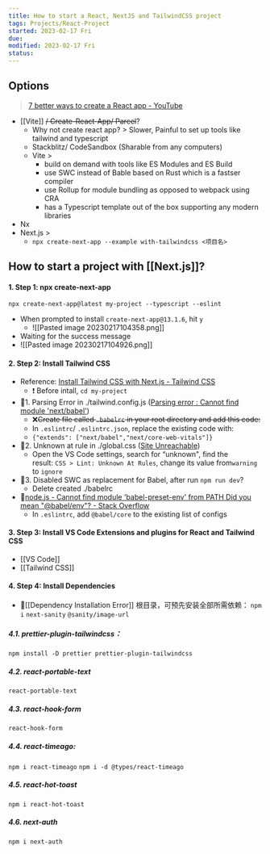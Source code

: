 ```yaml
---
title: How to start a React, NextJS and TailwindCSS project
tags: Projects/React-Project   
started: 2023-02-17 Fri
due: 
modified: 2023-02-17 Fri
status: 
---
```


## Options
>[7 better ways to create a React app - YouTube](https://www.youtube.com/watch?v=2OTq15A5s0Y)
- [[Vite]] ~~/ Create-React-App/ Parcel~~?
	- Why not create react app? > Slower, Painful to set up tools like tailwind and typescript
	- Stackblitz/ CodeSandbox (Sharable from any computers)
	- Vite > 
		- build on demand with tools like ES Modules and ES Build
		- use SWC instead of Bable based on Rust which is a fastser compiler
		- use Rollup for module bundling as opposed to webpack using CRA
		- has a Typescript template out of the box supporting any modern libraries
- Nx
- Next.js >
	- `npx create-next-app --example with-tailwindcss <项目名>`

## How to start a project with [[Next.js]]?
#### 1. Step 1: npx create-next-app
`npx create-next-app@latest my-project --typescript --eslint`
- When prompted to install `create-next-app@13.1.6`, hit `y`
	- ![[Pasted image 20230217104358.png]]
- Waiting for the success message
- ![[Pasted image 20230217104926.png]]
#### 2. Step 2: Install Tailwind CSS
- Reference: [Install Tailwind CSS with Next.js - Tailwind CSS](https://tailwindcss.com/docs/guides/nextjs)
	- ❗ Before intall, `cd my-project`
- 🐛1. Parsing Error in ./tailwind.config.js ([Parsing error : Cannot find module 'next/babel'](https://stackoverflow.com/questions/68163385/parsing-error-cannot-find-module-next-babel))
	- ❌~~Create file called `.babelrc` in your root directory and add this code:~~
	- In `.eslintrc`/ `.eslintrc.json`, replace the existing code with:
	- ```{"extends": ["next/babel","next/core-web-vitals"]}```
- 🐛2. Unknown at rule in ./global.css ([Site Unreachable](https://flaviocopes.com/fix-unknown-at-rule-tailwind/))
	- Open the VS Code settings, search for “unknown", find the result: `CSS > Lint: Unknown At Rules`, change its value from`warning` to `ignore`
- 🐛3. Disabled SWC as replacement for Babel, after run `npm run dev`?
	- Delete created ./babelrc
- 🐛[node.js - Cannot find module 'babel-preset-env' from PATH Did you mean "@babel/env"? - Stack Overflow](https://stackoverflow.com/questions/56519158/cannot-find-module-babel-preset-env-from-path-did-you-mean-babel-env)
	- In `.eslintrc`, add `@babel/core` to the existing list of configs
#### 3. Step 3: Install VS Code Extensions and plugins for React and Tailwind CSS
- [[VS Code]]
- [[Tailwind CSS]]
#### 4. Step 4: Install Dependencies
- 🐛[[Dependency Installation Error]]
根目录，可预先安装全部所需依赖：
`npm i`
`next-sanity` 
`@sanity/image-url `
##### 4.1. prettier-plugin-tailwindcss：
`npm install -D prettier prettier-plugin-tailwindcss`
##### 4.2. react-portable-text
`react-portable-text` 
##### 4.3. react-hook-form
`react-hook-form`
##### 4.4. react-timeago:
`npm i react-timeago`
`npm i -d @types/react-timeago`
##### 4.5. react-hot-toast
`npm i react-hot-toast`
##### 4.6. next-auth
`npm i next-auth`
